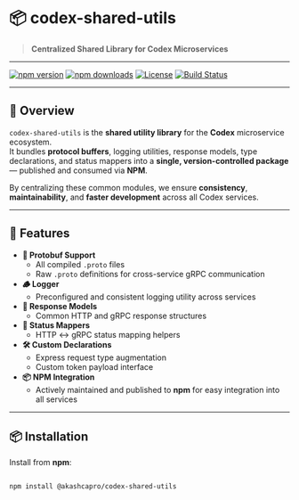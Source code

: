 # 📦 codex-shared-utils

> **Centralized Shared Library for Codex Microservices**  

---

[![npm version](https://img.shields.io/npm/v/codex-shared-utils?color=blue&logo=npm)](https://www.npmjs.com/package/@akashcapro/codex-shared-utils)
[![npm downloads](https://img.shields.io/npm/dm/codex-shared-utils?color=orange)](https://www.npmjs.com/package/@akashcapro/codex-shared-utils)
[![License](https://img.shields.io/github/license/your-username/codex-shared-utils)](LICENSE)
[![Build Status](https://img.shields.io/github/actions/workflow/status/your-username/codex-shared-utils/ci.yml?branch=main&logo=github)](https://github.com/akashcapro/@akashcapro/codex-shared-utils/actions)

---

## 🚀 Overview

`codex-shared-utils` is the **shared utility library** for the **Codex** microservice ecosystem.  
It bundles **protocol buffers**, logging utilities, response models, type declarations, and status mappers into a **single, version-controlled package** — published and consumed via **NPM**.

By centralizing these common modules, we ensure **consistency**, **maintainability**, and **faster development** across all Codex services.

---

## 📂 Features

- **📝 Protobuf Support**
  - All compiled `.proto` files
  - Raw `.proto` definitions for cross-service gRPC communication
- **🪵 Logger**
  - Preconfigured and consistent logging utility across services
- **📡 Response Models**
  - Common HTTP and gRPC response structures
- **🔗 Status Mappers**
  - HTTP ↔ gRPC status mapping helpers
- **🛠 Custom Declarations**
  - Express request type augmentation
  - Custom token payload interface
- **📦 NPM Integration**
  - Actively maintained and published to **npm** for easy integration into all services

---

## 📦 Installation

Install from **npm**:

```bash

npm install @akashcapro/codex-shared-utils